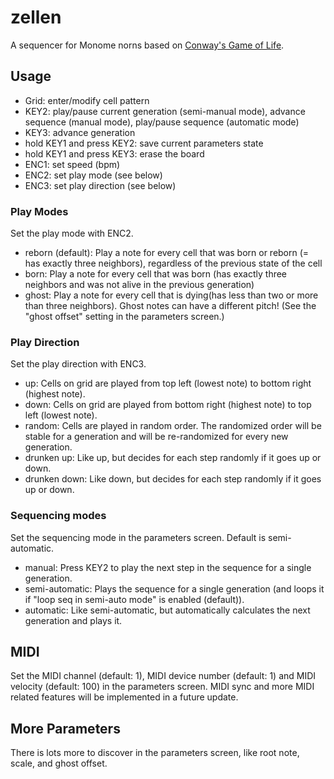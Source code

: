 # zellen

A sequencer for Monome norns based on [Conway's Game of Life](https://en.wikipedia.org/wiki/Conway%27s_Game_of_Life).

## Usage

* Grid: enter/modify cell pattern
* KEY2: play/pause current generation (semi-manual mode), advance sequence (manual mode), play/pause sequence (automatic mode)
* KEY3: advance generation
* hold KEY1 and press KEY2: save current parameters state
* hold KEY1 and press KEY3: erase the board
* ENC1: set speed (bpm)
* ENC2: set play mode (see below)
* ENC3: set play direction (see below)

### Play Modes

Set the play mode with ENC2.
* reborn (default): Play a note for every cell that was born or reborn (= has exactly three neighbors), regardless of the previous state of the cell
* born: Play a note for every cell that was born (has exactly three neighbors and was not alive in the previous generation)
* ghost: Play a note for every cell that is dying(has less than two or more than three neighbors). Ghost notes can have a different pitch! (See the "ghost offset" setting in the parameters screen.)

### Play Direction

Set the play direction with ENC3.
* up: Cells on grid are played from top left (lowest note) to bottom right (highest note).
* down: Cells on grid are played from bottom right (highest note) to top left (lowest note).
* random: Cells are played in random order. The randomized order will be stable for a generation and will be re-randomized for every new generation.
* drunken up: Like up, but decides for each step randomly if it goes up or down.
* drunken down: Like down, but decides for each step randomly if it goes up or down.

### Sequencing modes
Set the sequencing mode in the parameters screen. Default is semi-automatic.
* manual: Press KEY2 to play the next step in the sequence for a single generation.
* semi-automatic: Plays the sequence for a single generation (and loops it if "loop seq in semi-auto mode" is enabled (default)).
* automatic: Like semi-automatic, but automatically calculates the next generation and plays it.

## MIDI
Set the MIDI channel (default: 1), MIDI device number (default: 1) and MIDI velocity (default: 100) in the parameters screen. MIDI sync and more MIDI related features will be implemented in a future update.

## More Parameters
There is lots more to discover in the parameters screen, like root note, scale, and ghost offset.
